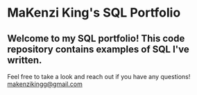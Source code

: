 # MaKenzi King's SQL Portfolio

## Welcome to my SQL portfolio! This code repository contains examples of SQL I've written.
Feel free to take a look and reach out if you have any questions! makenzikingg@gmail.com
